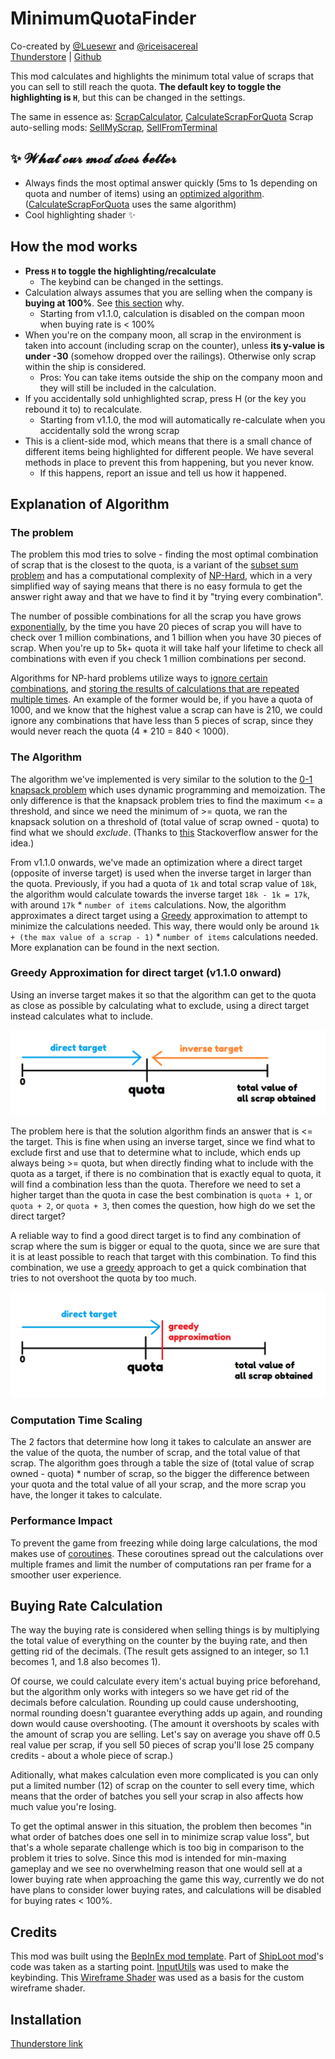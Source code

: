 # MinimumQuotaFinder
Co-created by [@Luesewr](https://github.com/Luesewr) and [@riceisacereal](https://github.com/riceisacereal)\
[Thunderstore](https://thunderstore.io/c/lethal-company/p/PotatoCoders/MinimumQuotaFinder/) | [Github](https://github.com/riceisacereal/MinimumQuotaFinder)

This mod calculates and highlights the minimum total value of scraps that you can sell to still reach the quota. **The default key to toggle the highlighting is `H`**, but this can be changed in the settings.

The same in essence as: [ScrapCalculator](https://thunderstore.io/c/lethal-company/p/granny/ScrapCalculator/), [CalculateScrapForQuota](https://thunderstore.io/c/lethal-company/p/Jazzy/CalculateScrapForQuota/)
Scrap auto-selling mods: [SellMyScrap](https://thunderstore.io/c/lethal-company/p/Zehs/SellMyScrap/), [SellFromTerminal](https://thunderstore.io/c/lethal-company/p/stormytuna/SellFromTerminal/)

## ✨ 𝓦𝓱𝓪𝓽 𝓸𝓾𝓻 𝓶𝓸𝓭 𝓭𝓸𝓮𝓼 𝓫𝓮𝓽𝓽𝓮𝓻
- Always finds the most optimal answer quickly (5ms to 1s depending on quota and number of items) using an [optimized algorithm](#explanation-of-algorithm). ([CalculateScrapForQuota](https://thunderstore.io/c/lethal-company/p/Jazzy/CalculateScrapForQuota/) uses the same algorithm)
- Cool highlighting shader ✨

## How the mod works
- **Press `H` to toggle the highlighting/recalculate**
  - The keybind can be changed in the settings.
- Calculation always assumes that you are selling when the company is **buying at 100%**. See [this section](#buying-rate-calculation) why.
  - Starting from v1.1.0, calculation is disabled on the compan moon when buying rate is < 100%
- When you're on the company moon, all scrap in the environment is taken into account (including scrap on the counter), unless **its y-value is under -30** (somehow dropped over the railings). Otherwise only scrap within the ship is considered.
  - Pros: You can take items outside the ship on the company moon and they will still be included in the calculation.
- If you accidentally sold unhighlighted scrap, press H (or the key you rebound it to) to recalculate.
  - Starting from v1.1.0, the mod will automatically re-calculate when you accidentally sold the wrong scrap
- This is a client-side mod, which means that there is a small chance of different items being highlighted for different people. We have several methods in place to prevent this from happening, but you never know.
  - If this happens, report an issue and tell us how it happened.

## Explanation of Algorithm
### The problem
The problem this mod tries to solve - finding the most optimal combination of scrap that is the closest to the quota, is a variant of the [subset sum problem](https://en.wikipedia.org/wiki/Subset_sum_problem) and has a computational complexity of [NP-Hard](https://en.wikipedia.org/wiki/NP-hardness), which in a very simplified way of saying means that there is no easy formula to get the answer right away and that we have to find it by "trying every combination".

The number of possible combinations for all the scrap you have grows [exponentially](https://math.stackexchange.com/a/3788314), by the time you have 20 pieces of scrap you will have to check over 1 million combinations, and 1 billion when you have 30 pieces of scrap. When you're up to 5k+ quota it will take half your lifetime to check all combinations with even if you check 1 million combinations per second.

Algorithms for NP-hard problems utilize ways to [ignore certain combinations](https://en.wikipedia.org/wiki/Decision_tree_pruning), and [storing the results of calculations that are repeated multiple times](https://en.wikipedia.org/wiki/Memoization). An example of the former would be, if you have a quota of 1000, and we know that the highest value a scrap can have is 210, we could ignore any combinations that have less than 5 pieces of scrap, since they would never reach the quota (4 * 210 = 840 < 1000).

### The Algorithm
The algorithm we've implemented is very similar to the solution to the [0-1 knapsack problem](https://en.wikipedia.org/wiki/Knapsack_problem#0-1_knapsack_problem) which uses dynamic programming and memoization. The only difference is that the knapsack problem tries to find the maximum <= a threshold, and since we need the minimum of >= quota, we ran the knapsack solution on a threshold of (total value of scrap owned - quota) to find what we should *exclude*. (Thanks to [this](https://stackoverflow.com/a/17181101) Stackoverflow answer for the idea.)

From v1.1.0 onwards, we've made an optimization where a direct target (opposite of inverse target) is used when the inverse target in larger than the quota. Previously, if you had a quota of `1k` and total scrap value of `18k`, the algorithm would calculate towards the inverse target `18k - 1k = 17k`, with around `17k` * `number of items` calculations. Now, the algorithm approximates a direct target using a [Greedy](https://en.wikipedia.org/wiki/Greedy_algorithm) approximation to attempt to minimize the calculations needed. This way, there would only be around `1k + (the max value of a scrap - 1)` * `number of items` calculations needed. More explanation can be found in the next section.

### Greedy Approximation for direct target (v1.1.0 onward)
Using an inverse target makes it so that the algorithm can get to the quota as close as possible by calculating what to exclude, using a direct target instead calculates what to include.

![Image showcasing the difference between the direct target and inverse target](images/direct_and_inverse_target.png)

The problem here is that the solution algorithm finds an answer that is <= the target. This is fine when using an inverse target, since we find what to exclude first and use that to determine what to include, which ends up always being >= quota, but when directly finding what to include with the quota as a target, if there is no combination that is exactly equal to quota, it will find a combination less than the quota. Therefore we need to set a higher target than the quota in case the best combination is `quota + 1`, or `quota + 2`, or `quota + 3`, then comes the question, how high do we set the direct target?

A reliable way to find a good direct target is to find any combination of scrap where the sum is bigger or equal to the quota, since we are sure that it is at least possible to reach that target with this combination. To find this combination, we use a [greedy](https://en.wikipedia.org/wiki/Greedy_algorithm) approach to get a quick combination that tries to not overshoot the quota by too much.

![Image showcasing the greedy approximation target as a direct target](images/direct_and_greedy_approximation.png)

### Computation Time Scaling
The 2 factors that determine how long it takes to calculate an answer are the value of the quota, the number of scrap, and the total value of that scrap. The algorithm goes through a table the size of (total value of scrap owned - quota) * number of scrap, so the bigger the difference between your quota and the total value of all your scrap, and the more scrap you have, the longer it takes to calculate.

### Performance Impact
To prevent the game from freezing while doing large calculations, the mod makes use of [coroutines](https://docs.unity3d.com/Manual/Coroutines.html). These coroutines spread out the calculations over multiple frames and limit the number of computations ran per frame for a smoother user experience.

## Buying Rate Calculation
The way the buying rate is considered when selling things is by multiplying the total value of everything on the counter by the buying rate, and then getting rid of the decimals. (The result gets assigned to an integer, so 1.1 becomes 1, and 1.8 also becomes 1).

Of course, we could calculate every item's actual buying price beforehand, but the algorithm only works with integers so we have get rid of the decimals before calculation. Rounding up could cause undershooting, normal rounding doesn't guarantee everything adds up again, and rounding down would cause overshooting. (The amount it overshoots by scales with the amount of scrap you are selling. Let's say on average you shave off 0.5 real value per scrap, if you sell 50 pieces of scrap you'll lose 25 company credits - about a whole piece of scrap.)

Aditionally, what makes calculation even more complicated is you can only put a limited number (12) of scrap on the counter to sell every time, which means that the order of batches you sell your scrap in also affects how much value you're losing.

To get the optimal answer in this situation, the problem then becomes "in what order of batches does one sell in to minimize scrap value loss", but that's a whole separate challenge which is too big in comparison to the problem it tries to solve. Since this mod is intended for min-maxing gameplay and we see no overwhelming reason that one would sell at a lower buying rate when approaching the game this way, currently we do not have plans to consider lower buying rates, and calculations will be disabled for buying rates < 100%.

## Credits
This mod was built using the [BepInEx mod template](https://docs.bepinex.dev/articles/dev_guide/plugin_tutorial/2_plugin_start.html). Part of [ShipLoot mod](https://github.com/tinyhoot/ShipLoot)'s code was taken as a starting point. [InputUtils](https://thunderstore.io/c/lethal-company/p/Rune580/LethalCompany_InputUtils/) was used to make the keybinding. This [Wireframe Shader](https://gist.github.com/baba-s/14ecab2df06188a083e66ab00b2c9499) was used as a basis for the custom wireframe shader.

## Installation
[Thunderstore link](https://thunderstore.io/c/lethal-company/p/PotatoCoders/MinimumQuotaFinder/)

